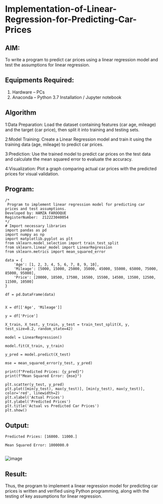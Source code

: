 # Implementation-of-Linear-Regression-for-Predicting-Car-Prices
## AIM:
To write a program to predict car prices using a linear regression model and test the assumptions for linear regression.

## Equipments Required:
1. Hardware – PCs
2. Anaconda – Python 3.7 Installation / Jupyter notebook

## Algorithm
1:Data Preparation: Load the dataset containing features (car age, mileage) and the target (car price), then split it into training and testing sets.

2:Model Training: Create a Linear Regression model and train it using the training data (age, mileage) to predict car prices.

3:Prediction: Use the trained model to predict car prices on the test data and calculate the mean squared error to evaluate the accuracy.

4:Visualization: Plot a graph comparing actual car prices with the predicted prices for visual validation.

## Program:
```
/*
 Program to implement linear regression model for predicting car prices and test assumptions.
Developed by: HAMZA FAROOQUE 
RegisterNumber:  212223040054
*/
# Import necessary libraries
import pandas as pd
import numpy as np
import matplotlib.pyplot as plt
from sklearn.model_selection import train_test_split
from sklearn.linear_model import LinearRegression
from sklearn.metrics import mean_squared_error

data = {
    'Age': [1, 2, 3, 4, 5, 6, 7, 8, 9, 10],
    'Mileage': [5000, 15000, 25000, 35000, 45000, 55000, 65000, 75000, 85000, 95000],
    'Price': [20000, 18500, 17500, 16500, 15500, 14500, 13500, 12500, 11500, 10500]
}

df = pd.DataFrame(data)


X = df[['Age', 'Mileage']]

y = df['Price']

X_train, X_test, y_train, y_test = train_test_split(X, y, test_size=0.2, random_state=42)

model = LinearRegression()

model.fit(X_train, y_train)

y_pred = model.predict(X_test)

mse = mean_squared_error(y_test, y_pred)

print(f"Predicted Prices: {y_pred}")
print(f"Mean Squared Error: {mse}")

plt.scatter(y_test, y_pred)
plt.plot([min(y_test), max(y_test)], [min(y_test), max(y_test)], color='red', linewidth=2)
plt.xlabel('Actual Prices')
plt.ylabel('Predicted Prices')
plt.title('Actual vs Predicted Car Prices')
plt.show()

```

## Output:
```
Predicted Prices: [16000. 11000.]

Mean Squared Error: 1000000.0


```

![image](https://github.com/user-attachments/assets/3f81cb76-d009-49d0-b836-e0734423ffac)



## Result:
Thus, the program to implement a linear regression model for predicting car prices is written and verified using Python programming, along with the testing of key assumptions for linear regression.
